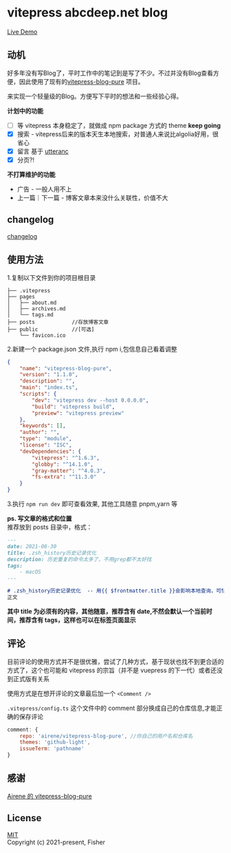 # vitepress abcdeep.net blog

[Live Demo](https://blog.abcdeep.net)

## 动机

好多年没有写Blog了，平时工作中的笔记到是写了不少。不过并没有Blog查看方便，因此使用了现有的[vitepress-blog-pure](https://github.com/airene/vitepress-blog-pure) 项目。

来实现一个轻量级的Blog。方便写下平时的想法和一些经验心得。


**计划中的功能**
-   [ ] 等 vitepress 本身稳定了，就做成 npm package 方式的 theme **keep going**
-   [x] 搜索 - vitepress后来的版本天生本地搜索，对普通人来说比algolia好用，很省心
-   [x] 留言 基于 [utteranc](https://utteranc.es/)
-   [x] 分页?!

**不打算维护的功能**
-   广告 - 一般人用不上
-   上一篇｜下一篇 - 博客文章本来没什么关联性，价值不大
## changelog
[changelog](./changelog.md)

## 使用方法

1.复制以下文件到你的项目根目录

```
├── .vitepress
├── pages
│   ├── about.md
│   ├── archives.md
│   └── tags.md
├── posts            //存放博客文章
├── public           //[可选]
    └── favicon.ico
```

2.新建一个 package.json 文件,执行 npm i,包信息自己看着调整

```json
{
    "name": "vitepress-blog-pure",
    "version": "1.1.0",
    "description": "",
    "main": "index.ts",
    "scripts": {
        "dev": "vitepress dev --host 0.0.0.0",
        "build": "vitepress build",
        "preview": "vitepress preview"
    },
    "keywords": [],
    "author": "",
    "type": "module",
    "license": "ISC",
    "devDependencies": {
        "vitepress": "^1.6.3",
        "globby": "^14.1.0",
        "gray-matter": "^4.0.3",
        "fs-extra": "^11.3.0"
    }
}
```

3.执行 `npm run dev` 即可查看效果, 其他工具随意 pnpm,yarn 等

**ps. 写文章的格式和位置**  
推荐放到 posts 目录中，格式：

```markdown
---
date: 2021-06-30
title: .zsh_history历史记录优化
description: 历史重复的命令太多了，不用grep都不太好找
tags:
    - macOS
---

# .zsh_history历史记录优化  -- 用{{ $frontmatter.title }}会影响本地查询，可惜
正文
```



**其中 title 为必须有的内容，其他随意，推荐含有 date,不然会默认一个当前时间，推荐含有 tags，这样也可以在标签页面显示**

## 评论

目前评论的使用方式并不是很优雅，尝试了几种方式，基于现状也找不到更合适的方式了，这个也可能和 vitepress 的宗旨（并不是 vuepress 的下一代）或者还没到正式版有关系

使用方式是在想开评论的文章最后加一个 `<Comment />`

`.vitepress/config.ts` 这个文件中的 comment 部分换成自己的仓库信息,才能正确的保存评论

```js
comment: {
    repo: 'airene/vitepress-blog-pure', //你自己的用户名和仓库名
    themes: 'github-light',
    issueTerm: 'pathname'
}
```

## 感谢

[Airene 的 vitepress-blog-pure](https://github.com/airene/vitepress-blog-pure)


## License

[MIT](https://opensource.org/licenses/MIT)  
Copyright (c) 2021-present, Fisher

